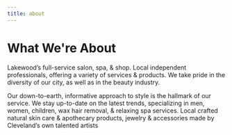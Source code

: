 ```yaml
---
title: about
---
```

# What We're About

Lakewood’s full-service salon, spa, & shop. Local independent professionals, offering a variety of services & products. We take pride in the diversity of our city, as well as in the beauty industry.

Our down-to-earth, informative approach to style is the hallmark of our service. We stay up-to-date on the latest trends, specializing in men, women, children, wax hair removal, & relaxing spa services. Local crafted natural skin care & apothecary products, jewelry & accessories made by Cleveland’s own talented artists